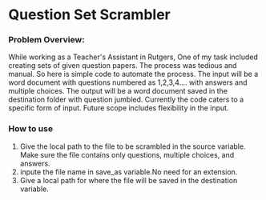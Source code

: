 # Question Set Scrambler

### Problem Overview:

While working as a Teacher's Assistant in Rutgers, One of my task included creating sets of given question papers. The process was tedious and manual. So here is simple code to automate the process. The input will be a word document with questions numbered as 1,2,3,4.... with answers and multiple choices. The output will be a word document saved in the destination folder with question jumbled. Currently the code caters to a specific form of input. Future scope includes flexibility in the input.

### How to use
1. Give the local path to the file to be scrambled in the source variable. Make sure the file contains only questions, multiple choices, and answers.  
2. inpute the file name in save_as variable.No need for an extension.  
3. Give a local path for where the file will be saved in the destination variable.
